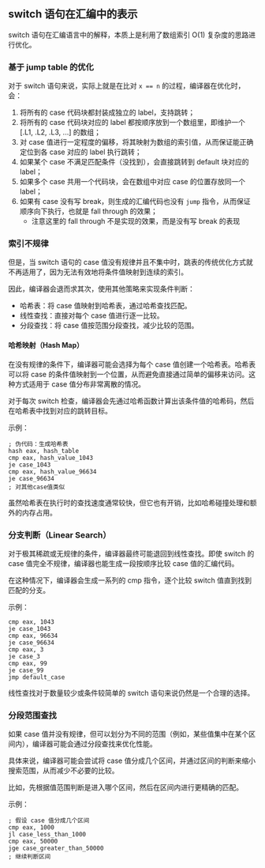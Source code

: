 ## switch 语句在汇编中的表示

switch 语句在汇编语言中的解释，本质上是利用了数组索引 O(1) 复杂度的思路进行优化。

### 基于 jump table 的优化

对于 switch 语句来说，实际上就是在比对 `x == n` 的过程，编译器在优化时，会：

1. 将所有的 case 代码块都封装成独立的 label，支持跳转；
2. 将所有的 case 代码块对应的 label 都按顺序放到一个数组里，即维护一个 [.L1, .L2, .L3, ...] 的数组；
3. 对 case 值进行一定程度的偏移，将其映射为数组的索引值，从而保证能正确定位到各 case 对应的 label 执行跳转；
4. 如果某个 case 不满足匹配条件（没找到），会直接跳转到 default 块对应的 label；
5. 如果多个 case 共用一个代码块，会在数组中对应 case 的位置存放同一个 label；
6. 如果有 case 没有写 break，则生成的汇编代码也没有 `jump` 指令，从而保证顺序向下执行，也就是 fall through 的效果；
    - 注意这里的 fall through 不是实现的效果，而是没有写 break 的表现

### 索引不规律

但是，当 switch 语句的 case 值没有规律并且不集中时，跳表的传统优化方式就不再适用了，因为无法有效地将条件值映射到连续的索引。

因此，编译器会退而求其次，使用其他策略来实现条件判断：

- 哈希表：将 case 值映射到哈希表，通过哈希查找匹配。
- 线性查找：直接对每个 case 值进行逐一比较。
- 分段查找：将 case 值按范围分段查找，减少比较的范围。

#### 哈希映射（Hash Map）

在没有规律的条件下，编译器可能会选择为每个 case 值创建一个哈希表。哈希表可以将 case 的条件值映射到一个位置，从而避免直接通过简单的偏移来访问。这种方式适用于 case 值分布非常离散的情况。

对于每次 switch 检查，编译器会先通过哈希函数计算出该条件值的哈希码，然后在哈希表中找到对应的跳转目标。

示例：

```assembly
; 伪代码：生成哈希表
hash eax, hash_table
cmp eax, hash_value_1043
je case_1043
cmp eax, hash_value_96634
je case_96634 
; 对其他case值类似
```

虽然哈希表在执行时的查找速度通常较快，但它也有开销，比如哈希碰撞处理和额外的内存占用。

### 分支判断（Linear Search）

对于极其稀疏或无规律的条件，编译器最终可能退回到线性查找。即使 switch 的 case 值完全不规律，编译器也能生成一段按顺序比较 case 值的汇编代码。

在这种情况下，编译器会生成一系列的 cmp 指令，逐个比较 switch 值直到找到匹配的分支。

示例：

```assembly
cmp eax, 1043
je case_1043
cmp eax, 96634
je case_96634
cmp eax, 3
je case_3
cmp eax, 99
je case_99
jmp default_case
```

线性查找对于数量较少或条件较简单的 switch 语句来说仍然是一个合理的选择。

### 分段范围查找

如果 case 值并没有规律，但可以划分为不同的范围（例如，某些值集中在某个区间内），编译器可能会通过分段查找来优化性能。

具体来说，编译器可能会尝试将 case 值分成几个区间，并通过区间的判断来缩小搜索范围，从而减少不必要的比较。

比如，先根据值范围判断是进入哪个区间，然后在区间内进行更精确的匹配。

示例：

```assembly
; 假设 case 值分成几个区间
cmp eax, 1000
jl case_less_than_1000
cmp eax, 50000
jge case_greater_than_50000
; 继续判断区间
```

